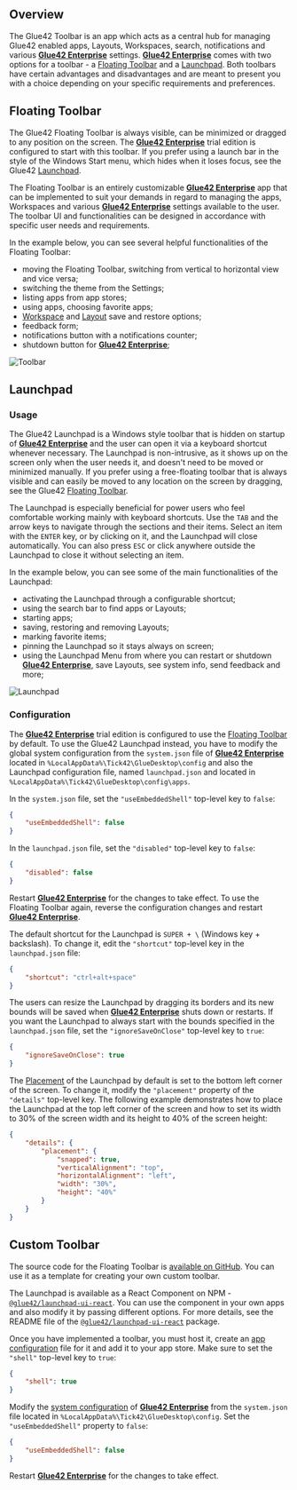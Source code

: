 ## Overview

The Glue42 Toolbar is an app which acts as a central hub for managing Glue42 enabled apps, Layouts, Workspaces, search, notifications and various [**Glue42 Enterprise**](https://glue42.com/enterprise/) settings. [**Glue42 Enterprise**](https://glue42.com/enterprise/) comes with two options for a toolbar - a [Floating Toolbar](#floating_toolbar) and a [Launchpad](#launchpad). Both toolbars have certain advantages and disadvantages and are meant to present you with a choice depending on your specific requirements and preferences.

## Floating Toolbar

<glue42 name="addClass" class="colorSection" element="p" text="Available since Glue42 Enterprise 3.9">

The Glue42 Floating Toolbar is always visible, can be minimized or dragged to any position on the screen. The [**Glue42 Enterprise**](https://glue42.com/enterprise/) trial edition is configured to start with this toolbar. If you prefer using a launch bar in the style of the Windows Start menu, which hides when it loses focus, see the Glue42 [Launchpad](#launchpad).

The Floating Toolbar is an entirely customizable [**Glue42 Enterprise**](https://glue42.com/enterprise/) app that can be implemented to suit your demands in regard to managing the apps, Workspaces and various [**Glue42 Enterprise**](https://glue42.com/enterprise/) settings available to the user. The toolbar UI and functionalities can be designed in accordance with specific user needs and requirements.

In the example below, you can see several helpful functionalities of the Floating Toolbar:

- moving the Floating Toolbar, switching from vertical to horizontal view and vice versa;
- switching the theme from the Settings;
- listing apps from app stores;
- using apps, choosing favorite apps;
- [Workspace](../windows/workspaces/overview/index.html) and [Layout](../windows/layouts/overview/index.html) save and restore options;
- feedback form;
- notifications button with a notifications counter;
- shutdown button for [**Glue42 Enterprise**](https://glue42.com/enterprise/);

![Toolbar](../../images/toolbar/floating-toolbar.gif)

## Launchpad

<glue42 name="addClass" class="colorSection" element="p" text="Available since Glue42 Enterprise 3.12">

### Usage

The Glue42 Launchpad is a Windows style toolbar that is hidden on startup of [**Glue42 Enterprise**](https://glue42.com/enterprise/) and the user can open it via a keyboard shortcut whenever necessary. The Launchpad is non-intrusive, as it shows up on the screen only when the user needs it, and doesn't need to be moved or minimized manually. If you prefer using a free-floating toolbar that is always visible and can easily be moved to any location on the screen by dragging, see the Glue42 [Floating Toolbar](#floating_toolbar).

The Launchpad is especially beneficial for power users who feel comfortable working mainly with keyboard shortcuts. Use the `TAB` and the arrow keys to navigate through the sections and their items. Select an item with the `ENTER` key, or by clicking on it, and the Launchpad will close automatically. You can also press `ESC` or click anywhere outside the Launchpad to close it without selecting an item.

In the example below, you can see some of the main functionalities of the Launchpad:

- activating the Launchpad through a configurable shortcut;
- using the search bar to find apps or Layouts;
- starting apps;
- saving, restoring and removing Layouts;
- marking favorite items;
- pinning the Launchpad so it stays always on screen;
- using the Launchpad Menu from where you can restart or shutdown [**Glue42 Enterprise**](https://glue42.com/enterprise/), save Layouts, see system info, send feedback and more;

![Launchpad](../../images/toolbar/launchpad.gif)

### Configuration

The [**Glue42 Enterprise**](https://glue42.com/enterprise/) trial edition is configured to use the [Floating Toolbar](#floating_toolbar) by default. To use the Glue42 Launchpad instead, you have to modify the global system configuration from the `system.json` file of [**Glue42 Enterprise**](https://glue42.com/enterprise/) located in `%LocalAppData%\Tick42\GlueDesktop\config` and also the Launchpad configuration file, named `launchpad.json` and located in `%LocalAppData%\Tick42\GlueDesktop\config\apps`.

In the `system.json` file, set the `"useEmbeddedShell"` top-level key to `false`:

```json
{
    "useEmbeddedShell": false
}
```

In the `launchpad.json` file, set the `"disabled"` top-level key to `false`:

```json
{
    "disabled": false
}
```

Restart [**Glue42 Enterprise**](https://glue42.com/enterprise/) for the changes to take effect. To use the Floating Toolbar again, reverse the configuration changes and restart [**Glue42 Enterprise**](https://glue42.com/enterprise/).

The default shortcut for the Launchpad is `SUPER + \` (Windows key + backslash). To change it, edit the `"shortcut"` top-level key in the `launchpad.json` file:

```json
{
    "shortcut": "ctrl+alt+space"
}
```

The users can resize the Launchpad by dragging its borders and its new bounds will be saved when [**Glue42 Enterprise**](https://glue42.com/enterprise/) shuts down or restarts. If you want the Launchpad to always start with the bounds specified in the `launchpad.json` file, set the `"ignoreSaveOnClose"` top-level key to `true`:

```json
{
    "ignoreSaveOnClose": true
}
```

The [Placement](../windows/window-management/javascript/index.html#window_operations-placement) of the Launchpad by default is set to the bottom left corner of the screen. To change it, modify the `"placement"` property of the `"details"` top-level key. The following example demonstrates how to place the Launchpad at the top left corner of the screen and how to set its width to 30% of the screen width and its height to 40% of the screen height:

```json
{
    "details": {
        "placement": {
            "snapped": true,
            "verticalAlignment": "top",
            "horizontalAlignment": "left",
            "width": "30%",
            "height": "40%"
        }
    }
}
```

## Custom Toolbar

The source code for the Floating Toolbar is [available on GitHub](https://github.com/Glue42/toolbar). You can use it as a template for creating your own custom toolbar.

The Launchpad is available as a React Component on NPM - [`@glue42/launchpad-ui-react`](https://www.npmjs.com/package/@glue42/launchpad-ui-react). You can use the component in your own apps and also modify it by passing different options. For more details, see the README file of the [`@glue42/launchpad-ui-react`](https://www.npmjs.com/package/@glue42/launchpad-ui-react) package.

Once you have implemented a toolbar, you must host it, create an [app configuration](../../developers/configuration/application/index.html#app_configuration) file for it and add it to your app store. Make sure to set the `"shell"` top-level key to `true`:

```json
{
    "shell": true
}
```

Modify the [system configuration](../../developers/configuration/system/index.html) of [**Glue42 Enterprise**](https://glue42.com/enterprise/) from the `system.json` file located in `%LocalAppData%\Tick42\GlueDesktop\config`. Set the `"useEmbeddedShell"` property to `false`:

```json
{
    "useEmbeddedShell": false
}
```

Restart [**Glue42 Enterprise**](https://glue42.com/enterprise/) for the changes to take effect.